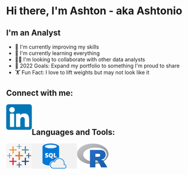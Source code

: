 # Hi there, I'm Ashton - aka Ashtonio 

## I'm an Analyst
- 🔭 I'm currently improving my skills
- 🌱 I'm currently learning everything
- 👯‍♂️ I'm looking to collaborate with other data analysts
- 🥅 2022 Goals: Expand my portfolio to something I'm proud to share
- 🏋️ Fun Fact: I love to lift weights but may not look like it

## Connect with me:
[<img align="left" alt="linkedin.com" width="69px" src="https://github.com/ACKibler/ACKibler/blob/main/Linkedin.png?raw=true" />][linkedin]
<br />
<br />

## Languages and Tools:
<img align="left" alt="linkedin.com" width="69px" src="https://github.com/ACKibler/ACKibler/blob/main/Tableau.png?raw=true" />
<img align="left" alt="linkedin.com" width="122px" src="https://github.com/ACKibler/ACKibler/blob/main/SQL.png?raw=true" />
<img align="left" alt="linkedin.com" width="85px" src="https://github.com/ACKibler/ACKibler/blob/main/R.png?raw=true" />


<br />
<br />




[linkedin]: https://www.linkedin.com/in/ashtonkibler/

